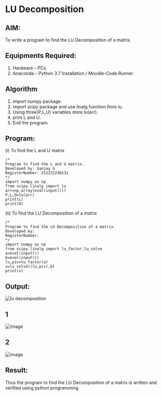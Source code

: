 # LU Decomposition 

## AIM:
To write a program to find the LU Decomposition of a matrix.

## Equipments Required:
1. Hardware – PCs
2. Anaconda – Python 3.7 Installation / Moodle-Code Runner

## Algorithm
1. import numpy package.
2. import scipy package and use linalg function from lu.
3. Using three(P,L,U) variables store lu(arr). 
4. print L and U.
5. End the program.

## Program:
(i) To find the L and U matrix
```
/*
Program to find the L and U matrix.
Developed by: Sanjay G 
RegisterNumber: 212222230131
*/
import numpy as np
from scipy.linalg import lu
arr=np.array(eval(input()))
P,L,U=lu(arr)
print(L)
print(U)
```
(ii) To find the LU Decomposition of a matrix
```
/*
Program to find the LU Decomposition of a matrix.
Developed by: 
RegisterNumber: 
*/
import numpy as np
from scipy.linalg import lu_factor,lu_solve
a=eval(input())
b=eval(input())
lu,piv=lu_factor(a)
x=lu_solve((lu,piv),b)
print(x)
```

## Output:
![lu decomposition]()
## 1
![image](https://github.com/Sanjay-sg/LU-Decomposition/assets/119559022/9cfc81c9-8cd8-4c67-8abd-a3891b390f11)
## 2
![image](https://github.com/Sanjay-sg/LU-Decomposition/assets/119559022/1bf0b57f-df36-4398-a911-6732335fad84)

## Result:
Thus the program to find the LU Decomposition of a matrix is written and verified using python programming.

